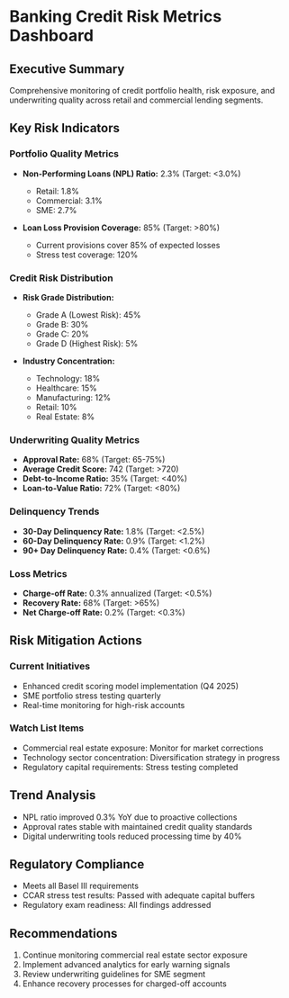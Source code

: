 # Banking Credit Risk Metrics Dashboard

## Executive Summary
Comprehensive monitoring of credit portfolio health, risk exposure, and underwriting quality across retail and commercial lending segments.

## Key Risk Indicators

### Portfolio Quality Metrics
- **Non-Performing Loans (NPL) Ratio:** 2.3% (Target: <3.0%)
  - Retail: 1.8%
  - Commercial: 3.1%
  - SME: 2.7%

- **Loan Loss Provision Coverage:** 85% (Target: >80%)
  - Current provisions cover 85% of expected losses
  - Stress test coverage: 120%

### Credit Risk Distribution
- **Risk Grade Distribution:**
  - Grade A (Lowest Risk): 45%
  - Grade B: 30%
  - Grade C: 20%
  - Grade D (Highest Risk): 5%

- **Industry Concentration:**
  - Technology: 18%
  - Healthcare: 15%
  - Manufacturing: 12%
  - Retail: 10%
  - Real Estate: 8%

### Underwriting Quality Metrics
- **Approval Rate:** 68% (Target: 65-75%)
- **Average Credit Score:** 742 (Target: >720)
- **Debt-to-Income Ratio:** 35% (Target: <40%)
- **Loan-to-Value Ratio:** 72% (Target: <80%)

### Delinquency Trends
- **30-Day Delinquency Rate:** 1.8% (Target: <2.5%)
- **60-Day Delinquency Rate:** 0.9% (Target: <1.2%)
- **90+ Day Delinquency Rate:** 0.4% (Target: <0.6%)

### Loss Metrics
- **Charge-off Rate:** 0.3% annualized (Target: <0.5%)
- **Recovery Rate:** 68% (Target: >65%)
- **Net Charge-off Rate:** 0.2% (Target: <0.3%)

## Risk Mitigation Actions

### Current Initiatives
- Enhanced credit scoring model implementation (Q4 2025)
- SME portfolio stress testing quarterly
- Real-time monitoring for high-risk accounts

### Watch List Items
- Commercial real estate exposure: Monitor for market corrections
- Technology sector concentration: Diversification strategy in progress
- Regulatory capital requirements: Stress testing completed

## Trend Analysis
- NPL ratio improved 0.3% YoY due to proactive collections
- Approval rates stable with maintained credit quality standards
- Digital underwriting tools reduced processing time by 40%

## Regulatory Compliance
- Meets all Basel III requirements
- CCAR stress test results: Passed with adequate capital buffers
- Regulatory exam readiness: All findings addressed

## Recommendations
1. Continue monitoring commercial real estate sector exposure
2. Implement advanced analytics for early warning signals
3. Review underwriting guidelines for SME segment
4. Enhance recovery processes for charged-off accounts